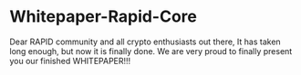 # Whitepaper-Rapid-Core
Dear RAPID community and all crypto enthusiasts out there,  It has taken long enough, but now it is finally done. We are very proud to finally present you our finished WHITEPAPER!!! 
